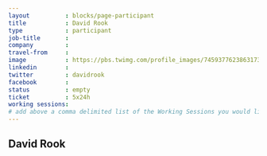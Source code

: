 ```yaml
---
layout          : blocks/page-participant
title           : David Rook
type            : participant
job-title       :
company         :
travel-from     :
image           : https://pbs.twimg.com/profile_images/745937762386317312/EqDgkbDM_400x400.jpg
linkedin        :
twitter         : davidrook
facebook        :
status          : empty
ticket          : 5x24h
working sessions:
# add above a comma delimited list of the Working Sessions you would like to attend (use the session's title)
---
```


## David Rook

<!-- put more details about participant here -->
